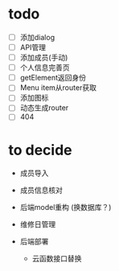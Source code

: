 # todo
+ [ ] 添加dialog
+ [ ] API管理
+ [ ] 添加成员(手动)
+ [ ] 个人信息完善页
+ [ ] getElement返回身份
+ [ ] Menu item从router获取
+ [ ] 添加图标
+ [ ] 动态生成router
+ [ ] 404

# to decide
+ 成员导入
+ 成员信息核对
+ 后端model重构 (换数据库？)
+ 维修日管理

+ 后端部署
  + 云函数接口替换